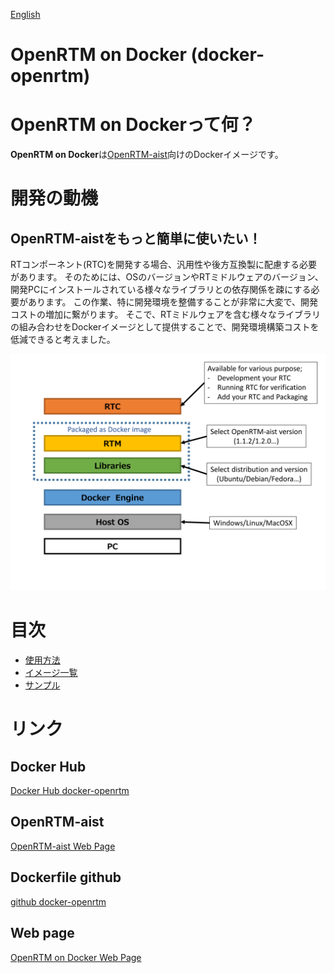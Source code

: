 [English](../index)

OpenRTM on Docker (docker-openrtm)
==================================
# **OpenRTM on Docker**って何？
**OpenRTM on Docker**は[OpenRTM-aist](http://www.openrtm.org/openrtm/)向けのDockerイメージです。

# 開発の動機
## OpenRTM-aistをもっと簡単に使いたい！
RTコンポーネント(RTC)を開発する場合、汎用性や後方互換製に配慮する必要があります。
そのためには、OSのバージョンやRTミドルウェアのバージョン、開発PCにインストールされている様々なライブラリとの依存関係を疎にする必要があります。
この作業、特に開発環境を整備することが非常に大変で、開発コストの増加に繋がります。
そこで、RTミドルウェアを含む様々なライブラリの組み合わせをDockerイメージとして提供することで、開発環境構築コストを低減できると考えました。

![Architecture of OpenRTM on Docker](../img/basic.png)

# 目次
* [使用方法](usage)
* [イメージ一覧](image)
* [サンプル](examples)

# リンク

## Docker Hub
[Docker Hub docker-openrtm](https://hub.docker.com/r/takahasi/docker-openrtm/)

## OpenRTM-aist
[OpenRTM-aist Web Page](http://www.openrtm.org/openrtm/)

## Dockerfile github
[github docker-openrtm](https://github.com/takahasi/docker-openrtm)

## Web page
[OpenRTM on Docker Web Page](https://takahasi.github.io/docker-openrtm/)
